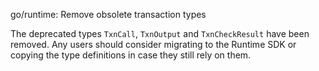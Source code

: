 go/runtime: Remove obsolete transaction types

The deprecated types `TxnCall`, `TxnOutput` and `TxnCheckResult` have been
removed. Any users should consider migrating to the Runtime SDK or copying
the type definitions in case they still rely on them.
